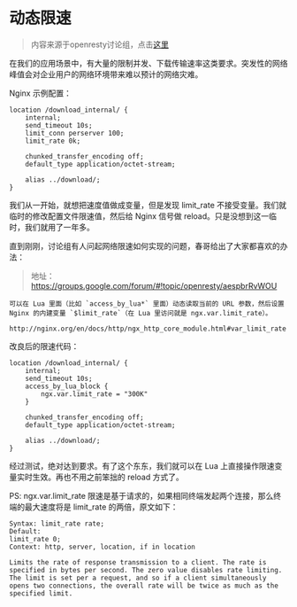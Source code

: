 # 动态限速

> 内容来源于openresty讨论组，点击[这里](https://groups.google.com/forum/#!forum/openresty)

在我们的应用场景中，有大量的限制并发、下载传输速率这类要求。突发性的网络峰值会对企业用户的网络环境带来难以预计的网络灾难。

Nginx 示例配置：
```
location /download_internal/ {
    internal;
    send_timeout 10s;
    limit_conn perserver 100;
    limit_rate 0k;

    chunked_transfer_encoding off;
    default_type application/octet-stream;

    alias ../download/;
}
```

我们从一开始，就想把速度值做成变量，但是发现 limit_rate 不接受变量。我们就临时的修改配置文件限速值，然后给 Nginx 信号做 reload。只是没想到这一临时，我们就用了一年多。

直到刚刚，讨论组有人问起网络限速如何实现的问题，春哥给出了大家都喜欢的办法：

> 地址：https://groups.google.com/forum/#!topic/openresty/aespbrRvWOU

```
可以在 Lua 里面（比如 `access_by_lua*` 里面）动态读取当前的 URL 参数，然后设置 Nginx 的内建变量 `$limit_rate`（在 Lua 里访问就是 ngx.var.limit_rate）。

http://nginx.org/en/docs/http/ngx_http_core_module.html#var_limit_rate
```

改良后的限速代码：

```
location /download_internal/ {
    internal;
    send_timeout 10s;
    access_by_lua_block {
        ngx.var.limit_rate = "300K"
    }

    chunked_transfer_encoding off;
    default_type application/octet-stream;

    alias ../download/;
}
```

经过测试，绝对达到要求。有了这个东东，我们就可以在 Lua 上直接操作限速变量实时生效。再也不用之前笨拙的 reload 方式了。

PS: ngx.var.limit_rate 限速是基于请求的，如果相同终端发起两个连接，那么终端的最大速度将是 limit_rate 的两倍，原文如下：

```
Syntax: limit_rate rate;
Default:
limit_rate 0;
Context: http, server, location, if in location

Limits the rate of response transmission to a client. The rate is specified in bytes per second. The zero value disables rate limiting. The limit is set per a request, and so if a client simultaneously opens two connections, the overall rate will be twice as much as the specified limit.
```

